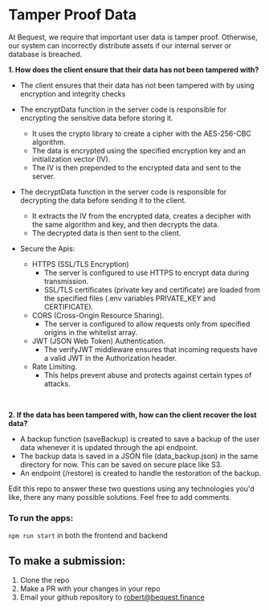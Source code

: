 # Tamper Proof Data

At Bequest, we require that important user data is tamper proof. Otherwise, our system can incorrectly distribute assets if our internal server or database is breached. 

**1. How does the client ensure that their data has not been tampered with?**

- The client ensures that their data has not been tampered with by using encryption and integrity checks
- The encryptData function in the server code is responsible for encrypting the sensitive data before storing it.
  - It uses the crypto library to create a cipher with the AES-256-CBC algorithm.
  - The data is encrypted using the specified encryption key and an initialization vector (IV).
  - The IV is then prepended to the encrypted data and sent to the server.

- The decryptData function in the server code is responsible for decrypting the data before sending it to the client.
  - It extracts the IV from the encrypted data, creates a decipher with the same algorithm and key, and then decrypts the data.
  - The decrypted data is then sent to the client.

- Secure the Apis:
  - HTTPS (SSL/TLS Encryption)
    - The server is configured to use HTTPS to encrypt data during transmission.
    - SSL/TLS certificates (private key and certificate) are loaded from the specified files (.env variables PRIVATE_KEY and CERTIFICATE).
  - CORS (Cross-Origin Resource Sharing).
    - The server is configured to allow requests only from specified origins in the whitelist array.
  - JWT (JSON Web Token) Authentication.
    - The verifyJWT middleware ensures that incoming requests have a valid JWT in the Authorization header.
  - Rate Limiting.
    - This helps prevent abuse and protects against certain types of attacks.

<br />

**2. If the data has been tampered with, how can the client recover the lost data?**

- A backup function (saveBackup) is created to save a backup of the user data whenever it is updated through the api endpoint.
- The backup data is saved in a JSON file (data_backup.json) in the same directory for now. This can be saved on secure place like S3.
- An endpoint (/restore) is created to handle the restoration of the backup.


Edit this repo to answer these two questions using any technologies you'd like, there any many possible solutions. Feel free to add comments.

### To run the apps:
```npm run start``` in both the frontend and backend

## To make a submission:
1. Clone the repo
2. Make a PR with your changes in your repo
3. Email your github repository to robert@bequest.finance

